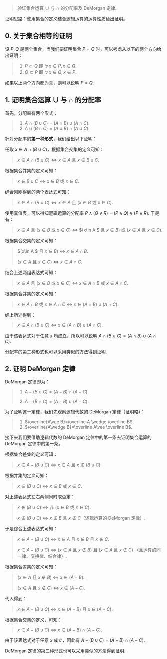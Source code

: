 > 验证集合运算 $\cup$ 与 $\cap$ 的分配率及 DeMorgan 定律.

证明思路：使用集合的定义结合逻辑运算的运算性质给出证明。



## 0. 关于集合相等的证明

设 $P, Q$ 是两个集合，当我们要证明集合 $P=Q$ 时，可以考虑从以下的两个方向给出证明：

> 1. $P\subset Q$ 即 $\forall x\in P, x\in Q$.
> 2. $Q\subset P$ 即 $\forall x \in Q, x\in P$.

如果以上两个方向都为真，则可以说明 $P=Q$. 



## 1. 证明集合运算 $\cup$ 与 $\cap$ 的分配率

首先，分配率有两个形式：

> 1. $A\cap(B\cup C)=(A\cap B)\cup (A\cap C)$.
> 2. $A\cup(B\cap C)=(A\cup B)\cap(A\cup C)$.

针对分配率的**第一种形式**，我们给出以下证明：

任取 $x\in A\cap(B\cup C)$，根据集合交集的定义可知：

> $x\in A\cap(B\cup C) \Leftrightarrow x\in A$ 且 $x\in B\cup C$. 

根据集合并集的定义可知：

> $x\in B\cup C \Leftrightarrow x\in B$ 或 $x\in C$.

综合刚刚得到的两个表达式可知：

> $x\in A\cap(B\cup C) \Leftrightarrow x\in A$ 且 $(x\in B$ 或 $x\in C)$.

使用真值表，可以得知逻辑运算的分配率 $P\wedge (Q\vee R)=(P\wedge Q)\vee (P\wedge R)$. 于是有：

> $x\in A$ 且 $(x\in B$ 或 $x\in C)$ $\Leftrightarrow$ $(x\in A $ 且 $x\in B)$ 或 $(x\in A$ 且 $x\in C)$.

根据集合交集的定义可知：

> $(x\in A $ 且 $x\in B)$ $\Leftrightarrow$ $x\in A\cap B$.
>
> $(x\in A$ 且 $x\in C)$ $\Leftrightarrow$ $x\in A\cap C$.

结合上述两组表达式可知：

> $x\in A$ 且 $(x\in B$ 或 $x\in C)$ $\Leftrightarrow$  $x\in A\cap B$ 或 $x\in A\cap C$.

根据集合并集的定义可知：

> $x\in A\cap B$ 或 $x\in A\cap C$ $\Leftrightarrow$ $x\in(A\cap B)\cup(A\cap C)$.

综上所述得到：

> $x\in A\cap(B\cup C)$ $\Leftrightarrow$ $x\in(A\cap B)\cup(A\cap C)$.

由于该表达式对于任意 $x$ 均成立，所以可以说明 $A\cap(B\cup C)=(A\cap B)\cup(A\cap C)$.

分配率的第二种形式也可以采用类似的方法得到证明.



## 2. 证明 DeMorgan 定律

DeMorgan 定律即为：

> 1. $A-(B\cup C)=(A-B)\cap(A-C)$.
>
> 2. $A-(B\cap C)=(A-B)\cup(A-C)$.

为了证明这一定律，我们先观察逻辑代数的 DeMorgan 定律（证明略）：

> 1. $\overline{A\vee B}=\overline A \wedge \overline B$.
> 2. $\overline{A\wedge B}=\overline A\vee \overline B$.

接下来我们要借助逻辑代数的 DeMorgan 定律中的第一条去证明集合运算的 DeMorgan 定律中的第一条。

根据集合差集的定义可知：

> $x\in A-(B\cup C)$ $\Leftrightarrow$ $x\in A$ 且 $x\notin (B\cup C)$

根据并集的定义可知：

> $x\in (B\cup C)$ $\Leftrightarrow$ $x\in B$ 或 $x\in C$.

对上述表达式左右两侧同时取否定：

> $x\notin (B\cup C)$ $\Leftrightarrow$ 非 $(x\in B$ 或 $x\in C)$.
>
> $x\notin (B\cup C)$ $\Leftrightarrow$ $x\notin B$ 且 $x\notin C$（逻辑运算的 DeMorgan 定律）.

于是综合上述表达式可知：

> $x\in A-(B\cup C)$ $\Leftrightarrow$ $x\in A$ 且 $x\notin B$ 且 $x\notin C$.
>
> $x\in A-(B\cup C)$ $\Leftrightarrow$ $(x\in A$ 且 $x\notin B)$ 且 $(x\in A$ 且 $x\notin C)$ （且运算的同一律、交换律、结合律）.

根据集合差集的定义可知：

> $(x\in A$ 且 $x\notin B)$ $\Leftrightarrow$ $x\in(A-B)$.
>
> $(x\in A$ 且 $x\notin C)$ $\Leftrightarrow$ $x\in(A-C)$.

代入得到：

> $x\in A-(B\cup C)$ $\Leftrightarrow$  $x\in(A-B)$ 且 $x\in(A-C)$.

根据集合交集的定义，可知：

> $x\in A-(B\cup C)$ $\Leftrightarrow$  $x\in(A-B)\cap(A-C)$.

由于该表达式对于任意 $x$ 成立，因此有 $A-(B\cup C)=(A-B)\cap(A-C).$

DeMorgan 定律的第二种形式也可以采用类似的方法得到证明.

